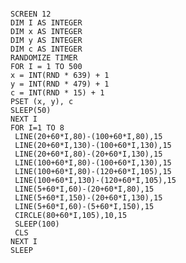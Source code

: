 <pre><code>
SCREEN 12 
DIM I AS INTEGER 
DIM x AS INTEGER 
DIM y AS INTEGER 
DIM c AS INTEGER 
RANDOMIZE TIMER 
FOR I = 1 TO 500 
x = INT(RND * 639) + 1 
y = INT(RND * 479) + 1 
c = INT(RND * 15) + 1 
PSET (x, y), c 
SLEEP(50) 
NEXT I 
FOR I=1 TO 8 
 LINE(20+60*I,80)-(100+60*I,80),15 
 LINE(20+60*I,130)-(100+60*I,130),15 
 LINE(20+60*I,80)-(20+60*I,130),15 
 LINE(100+60*I,80)-(100+60*I,130),15 
 LINE(100+60*I,80)-(120+60*I,105),15 
 LINE(100+60*I,130)-(120+60*I,105),15 
 LINE(5+60*I,60)-(20+60*I,80),15 
 LINE(5+60*I,150)-(20+60*I,130),15 
 LINE(5+60*I,60)-(5+60*I,150),15 
 CIRCLE(80+60*I,105),10,15 
 SLEEP(100) 
 CLS 
NEXT I 
SLEEP
</code></pre>
